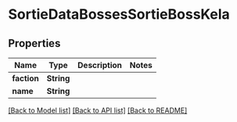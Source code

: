 # SortieDataBossesSortieBossKela

## Properties

Name | Type | Description | Notes
------------ | ------------- | ------------- | -------------
**faction** | **String** |  | 
**name** | **String** |  | 

[[Back to Model list]](../README.md#documentation-for-models) [[Back to API list]](../README.md#documentation-for-api-endpoints) [[Back to README]](../README.md)


